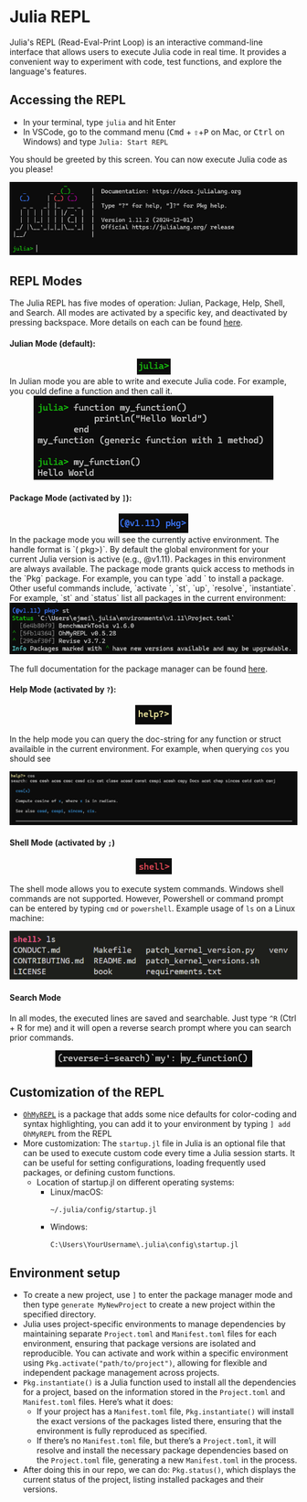 # Julia REPL

Julia's REPL (Read-Eval-Print Loop) is an interactive command-line interface that allows users to execute Julia code in real time. It provides a convenient way to experiment with code, test functions, and explore the language's features.

## Accessing the REPL
- In your terminal, type `julia` and hit Enter
- In VSCode, go to the command menu (<kbd>Cmd</kbd> + <kbd>⇧</kbd>+<kbd>P</kbd> on Mac, or <kbd>Ctrl</kbd> on Windows) and type `Julia: Start REPL`

You should be greeted by this screen. You can now execute Julia code as you please!

<center><img src="images/julia_repl.png"/></center>


## REPL Modes

The Julia REPL has five modes of operation: Julian, Package, Help, Shell, and Search. All modes are activated by a specific key, and deactivated by pressing backspace. More details on each can be found [here](https://docs.julialang.org/en/v1/stdlib/REPL/#The-different-prompt-modes).

#### Julian Mode (default):
<center><img src="images/julia_default_mode.png"/> </center>
In Julian mode you are able to write and execute Julia code. For example, you could define a function and then call it.
<center><img src="images/code_exec.png"/></center>

#### Package Mode (activated by `]`):
<center><img src="images/julia_pkg_mode.png"/></center>
In the package mode you will see the currently active environment. The handle format is `(<env-name> pkg>)`. By default the global environment for your current Julia version is active (e.g., @v1.11). Packages in this environment are always available. The package mode grants quick access to methods in the `Pkg` package. For example, you can type `add <package-name>` to install a package. Other useful commands include, `activate <env-path>`, `st`, `up`, `resolve`, `instantiate`. For example, `st` and `status` list all packages in the current environment:
<center><img src="images/my_env.png"/> </center>


The full documentation for the package manager can be found [here](https://pkgdocs.julialang.org/v1/).

#### Help Mode (activated by `?`):
<center><img src="images/julia_help_mode.png"/> </center>

In the help mode you can query the doc-string for any function or struct availaible in the current environment. For example, when querying `cos` you should see

<center><img src="images/cos_help.png"/> </center>


#### Shell Mode (activated by `;`)
<center><img src="images/julia_shell_mode.png"/> </center>

The shell mode allows you to execute system commands. Windows shell commands are not supported. However, Powershell or command prompt can be entered by typing `cmd` or `powershell`. Example usage of `ls` on a Linux machine:
<center><img src="images/shell_ls.png"/> </center>

#### Search Mode
In all modes, the executed lines are saved and searchable. Just type `^R` (Ctrl + R for me) and it will open a reverse search prompt where you can search prior commands.
<center><img src="images/rev_search.png"/> </center>


## Customization of the REPL

- [`OhMyREPL`](https://github.com/KristofferC/OhMyREPL.jl) is a package that adds some nice defaults for color-coding and syntax highlighting, you can add it to your environment by typing `] add OhMyREPL` from the REPL
- More customization:
    The `startup.jl` file in Julia is an optional file that can be used to execute custom code every time a Julia session starts. It can be useful for setting configurations, loading frequently used packages, or defining custom functions.
    - Location of startup.jl on different operating systems:
        - Linux/macOS:
            ```
            ~/.julia/config/startup.jl
            ```
        - Windows:
            ```
            C:\Users\YourUsername\.julia\config\startup.jl
            ```

## Environment setup
- To create a new project, use `]` to enter the package manager mode and then type `generate MyNewProject` to create a new project within the specified directory.
- Julia uses project-specific environments to manage dependencies by maintaining separate `Project.toml` and `Manifest.toml` files for each environment, ensuring that package versions are isolated and reproducible. You can activate and work within a specific environment using `Pkg.activate("path/to/project")`, allowing for flexible and independent package management across projects.
- `Pkg.instantiate()` is a Julia function used to install all the dependencies for a project, based on the information stored in the `Project.toml` and `Manifest.toml` files. Here’s what it does:
    - If your project has a `Manifest.toml` file, `Pkg.instantiate()` will install the exact versions of the packages listed there, ensuring that the environment is fully reproduced as specified.
    - If there’s no `Manifest.toml` file, but there’s a `Project.toml`, it will resolve and install the necessary package dependencies based on the `Project.toml` file, generating a new `Manifest.toml` in the process.
- After doing this in our repo, we can do: `Pkg.status()`, which displays the current status of the project, listing installed packages and their versions.